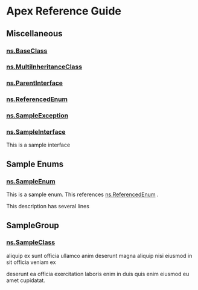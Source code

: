 # Apex Reference Guide

## Miscellaneous

### [ns.BaseClass](./Miscellaneous/ns.BaseClass.md)

### [ns.MultiInheritanceClass](./Miscellaneous/ns.MultiInheritanceClass.md)

### [ns.ParentInterface](./Miscellaneous/ns.ParentInterface.md)

### [ns.ReferencedEnum](./Miscellaneous/ns.ReferencedEnum.md)

### [ns.SampleException](./Miscellaneous/ns.SampleException.md)

### [ns.SampleInterface](./Miscellaneous/ns.SampleInterface.md)

This is a sample interface

## Sample Enums

### [ns.SampleEnum](./Sample-Enums/ns.SampleEnum.md)

This is a sample enum. This references [ns.ReferencedEnum](./Miscellaneous/ns.ReferencedEnum.md) . 

This description has several lines

## SampleGroup

### [ns.SampleClass](./SampleGroup/ns.SampleClass.md)

aliquip ex sunt officia ullamco anim deserunt magna aliquip nisi eiusmod in sit officia veniam ex 

deserunt ea officia exercitation laboris enim in duis quis enim eiusmod eu amet cupidatat.
